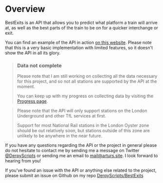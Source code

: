 # Overview

BestExits is an API that allows you to predict what platform a train will arrive at, as well as the best parts of the train to be on for a quicker interchange or exit.

You can find an example of the API in action [on this website](https://bestexits.arturs.site). Please note that this is a very basic implementation with limited features, so it doesn't show the API in all its glory.

<!-- theme: warning -->
> ### Data not complete
> Please note that I am still working on collecting all the data necessary for this project, and so not all stations are supported by the API at the moment.
>
> You can keep up with my progress on collecting data by visiting the [Progress page](2-progress.md).

> Please note that the API will only support stations on the London Underground and other TfL services at first.
> 
> Support for most National Rail stations in the London Oyster zone should be out relatively soon, but stations outside of this zone are unlikely to be anywhere in the near future.

If you have any questions regarding the API or the project in general please do not hesitate to contact me by sending me a message on Twitter [@DerpyScripts](https://twitter.com/DerpyScripts) or sending me an email to [mail@arturs.site](mailto:mail@arturs.site). I look forward to hearing from you!

If you've found an issue with the API or anything else related to the project, please submit an issue on Github on my repo [DerpyScripts/BestExits](https://github.com/DerpyScripts/BestExits)